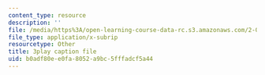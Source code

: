 ```yaml
---
content_type: resource
description: ''
file: /media/https%3A/open-learning-course-data-rc.s3.amazonaws.com/2-003sc-engineering-dynamics-fall-2011/b0adf80ee0fa8052a9bc5fffadcf5a44_Ze5nqLIYUMc.srt
file_type: application/x-subrip
resourcetype: Other
title: 3play caption file
uid: b0adf80e-e0fa-8052-a9bc-5fffadcf5a44
---
```


